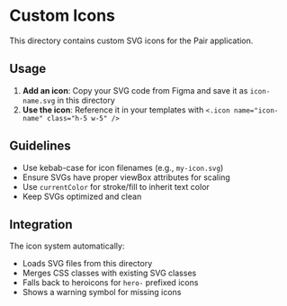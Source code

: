 # Custom Icons

This directory contains custom SVG icons for the Pair application.

## Usage

1. **Add an icon**: Copy your SVG code from Figma and save it as `icon-name.svg` in this directory
2. **Use the icon**: Reference it in your templates with `<.icon name="icon-name" class="h-5 w-5" />`

## Guidelines

- Use kebab-case for icon filenames (e.g., `my-icon.svg`)
- Ensure SVGs have proper viewBox attributes for scaling
- Use `currentColor` for stroke/fill to inherit text color
- Keep SVGs optimized and clean

## Integration

The icon system automatically:
- Loads SVG files from this directory
- Merges CSS classes with existing SVG classes
- Falls back to heroicons for `hero-` prefixed icons
- Shows a warning symbol for missing icons
